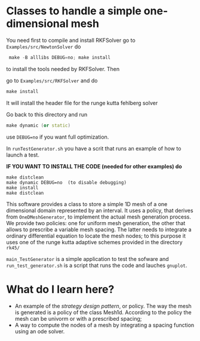 # Classes to handle a simple one-dimensional mesh #

You need first to compile and install RKFSolver
go to `Examples/src/NewtonSolver`
do
```c++
 make -B alllibs DEBUG=no; make install
```
to install the tools needed by RKFSolver. Then

go to `Examples/src/RKFSolver` and do
```c++
make install
```
It will install the header file for the runge kutta fehlberg solver

Go back to this directory and run 
```c++
make dynamic (or static)
```
use `DEBUG=no` if you want full optimization.

In `runTestGenerator.sh` you have a scrit that runs an example of how to
launch a test.

**IF YOU WANT TO INSTALL THE CODE (needed for other examples) do**

    make distclean
    make dynamic DEBUG=no  (to disable debugging)
    make install
    make distclean

This software provides a class to store a simple 1D mesh of a one dimensional domain represented by an interval. It uses a policy, 
that derives from `OneDMeshGenerator`, to implement the actual mesh generation process. We provide two policies: one for uniform mesh generation, the other that allows to prescribe
a variable mesh spacing. The latter needs to integrate a ordinary differential equation to locate the mesh nodes; to this purpose it uses one of the  runge kutta adaptive schemes
provided in the directory `rk45/`

`main_TestGenerator` is a simple application to test the sofware and `run_test_generator.sh` is a script that runs the code and lauches `gnuplot`.

# What do I learn here? #
- An example of the *strategy design pattern*, or policy. The way the mesh is generated is a policy of the class Mesh1d. According to the policy the mesh can be univorm or with a prescribed spacing;
- A way to compute the nodes of a mesh by integrating a spacing function using an ode solver. 

